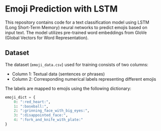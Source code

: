 # Emoji Prediction with LSTM

This repository contains code for a text classification model using LSTM (Long Short-Term Memory) neural networks to predict emojis based on input text. The model utilizes pre-trained word embeddings from GloVe (Global Vectors for Word Representation).

## Dataset

The dataset (`emoji_data.csv`) used for training consists of two columns:
- Column 1: Textual data (sentences or phrases)
- Column 2: Corresponding numerical labels representing different emojis

The labels are mapped to emojis using the following dictionary:
```python
emoji_dict = {
    0: ":red_heart:",
    1: ":baseball:",
    2: ":grinning_face_with_big_eyes:",
    3: ":disappointed_face:",
    4: ":fork_and_knife_with_plate:"
}
